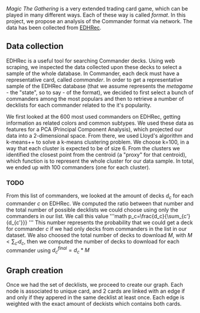 _Magic The Gathering_ is a very extended trading card game, which can be played in many different ways. Each of these way is called _format_. In this project, we propose an analysis of the Commander format via network. The data has been collected from [EDHRec](https://www.EDHRec.com).

## Data collection
EDHRec is a useful tool for searching Commander decks. Using web scraping, we inspected the data collected upon these decks to select a sample of the whole database. In Commander, each deck must have a representative card, called _commander_. In order to get a representative sample of the EDHRec database (that we assume represents the _metagame_ - the "state", so to say -  of the format), we decided to first select a bunch of commanders among the most populars and then to retrieve a number of decklists for each commander related to the it's popularity.

We first looked at the 600 most used commanders on EDHRec, getting information as related colors and common subtypes. We used these data as features for a PCA (Principal Component Analysis), which projected our data into a 2-dimensional space. From there, we used Lloyd's algorithm and k-means++ to solve a k-means clustering problem. We choose k=100, in a way that each cluster is expected to be of size 6.
From the clusters we identified the closest point from the centroid (a "proxy" for that centroid), which function is to represent the whole cluster for our data sample. In total, we ended up with 100 commanders (one for each cluster).

### TODO
From this list of commanders, we looked at the amount of decks $d_c$ for each commander $c$ on EDHRec. We computed the ratio between that number and the total number of possible decklists we could choose using only the commanders in our list. We call this value 
'''math
p_c=\frac{d_c}{\sum_{c'}{d_{c'}}}
'''
This number represents the probability that we could get a deck for commander $c$ if we had only decks from commanders in the list in our dataset. We also choosed the total number of decks to download $M$, with $M<\sum_{c'}{d_c}$, then we computed the number of decks to download for each commander using $d_c^{final}=d_c*M$

## Graph creation
Once we had the set of decklists, we proceed to create our graph. Each node is associated to unique card, and 2 cards are linked with an edge if and only if they appered in the same decklist at least once. Each edge is weighted with the exact amount of deckists which contains both cards.